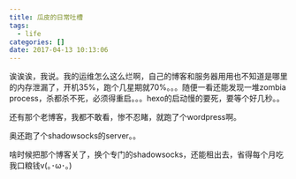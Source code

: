 ```yaml
---
title: 瓜皮的日常吐槽
tags:
  - life
categories: []
date: 2017-04-13 10:13:06
---
```


诶诶诶，我说。我的运维怎么这么烂啊，自己的博客和服务器用用也不知道是哪里的内存泄漏了，开机35%，跑个几星期就70%。。。随便一看还能发现一堆zombia process，杀都杀不死，必须得重启。。。hexo的启动慢的要死，要等个好几秒。。

还有那个老博客，我都不敢看，惨不忍睹，就跑了个wordpress啊。

奥还跑了个shadowsocks的server。。

啥时候把那个博客关了，换个专门的shadowsocks，还能租出去，省得每个月吃我口粮钱v(｡･ω･｡)
